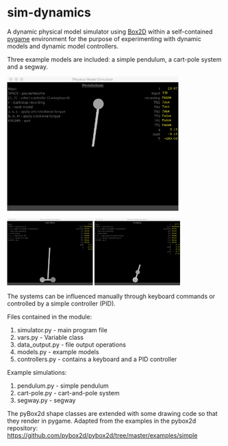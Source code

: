 # sim-dynamics

A dynamic physical model simulator using [Box2D](https://github.com/pybox2d) within a
self-contained [pygame](https://www.pygame.org/) environment for the purpose of
experimenting with dynamic models and dynamic model
controllers.

Three example models are included: a simple pendulum, a
cart-pole system and a segway. 

<img src="/images/screenshot_pendulum.png" width=400 alt="Screenshot">

<img src="/images/screenshot_cartpole.png" width=200 alt="Screenshot"> <img src="/images/screenshot_segway.png" width=200 alt="Screenshot">

The systems can be influenced manually through keyboard
commands or controlled by a simple controller (PID).

Files contained in the module:

1. simulator.py - main program file
2. vars.py - Variable class
3. data_output.py - file output operations
4. models.py - example models
5. controllers.py - contains a keyboard and a PID controller

Example simulations:

1. pendulum.py - simple pendulum
2. cart-pole.py - cart-and-pole system
3. segway.py - segway

The pyBox2d shape classes are extended with some drawing
code so that they render in pygame.  Adapted from the examples 
in the pybox2d repository:
https://github.com/pybox2d/pybox2d/tree/master/examples/simple
